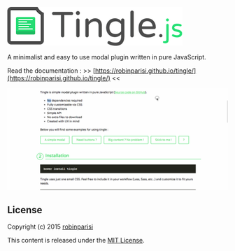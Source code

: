 
![Logo Tingle](logo.png)

A minimalist and easy to use modal plugin written in pure JavaScript.

Read the documentation : >> [https://robinparisi.github.io/tingle/](https://robinparisi.github.io/tingle/) <<

![Demo Page screenshot](tingle.gif)

## License

Copyright (c) 2015 [robinparisi](https://github.com/robinparisi)

This content is released under the [MIT License](http://opensource.org/licenses/MIT).
